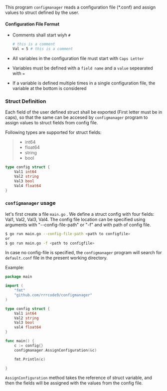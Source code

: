 This program `configmanager` reads a configuration file (*.conf) and assign values to struct defined by the user.

#### Configuration File Format

- Comments shall start wiyh `#`

  ```bash
  # this is a comment
  Val = 5 # this is a comment
  ```

- All variables in the configuration file must start with `Caps Letter`

- Variables must be defined with a `field name` and a `value` sepearated with `=`

- If a variable is defined multiple times in a single configuration file, the variable at the bottom is considered

### Struct Definition

Each field of the user defined struct shall be exported (First letter must be in caps), so that the same can be accesed by `configmanager` program to assign values to struct fields from config file.

Following types are supported for struct fields:

> - int64
> - float64
> - string
> - bool 

```go
type config struct {
	Val1 int64
	Val2 string
	Val3 bool
	Val4 float64
}
```

### `configmanager` usage

let's first create a file `main.go` .  We define a struct config with four fields: Val1, Val2, Val3, Val4. The config file location can be specified using arguments with "--config-file-path" or "-f" and with path of config file.

```bash
$ go run main.go --config-file-path <path to configfile>
or
$ go run main.go -f <path to configfile>
```

In case no config-file is specified, the `configmanager` program will search for `default.conf` file in the present working directory.

Example:

```go
package main

import (
	"fmt"
	"github.com/rrrcode9/configmanager"
)

type config struct {
	Val1 int64
	Val2 string
	Val3 bool
	val4 float64
}

func main() {
	c := config{}
	configmanager.AssignConfiguration(&c)

	fmt.Println(c)

}
```

`AssignConfiguration` method takes the reference of struct variable, and then the fields will be assigned with the values from the config file.